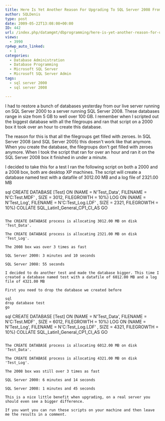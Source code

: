 ```yaml
---
title: Here Is Yet Another Reason For Upgrading To SQL Server 2008 From SQL Server 2000
author: SQLDenis
type: post
date: 2009-05-22T13:08:08+00:00
ID: 442
url: /index.php/datamgmt/dbprogramming/here-is-yet-another-reason-for-upgrading-2000/
views:
  - 3990
rp4wp_auto_linked:
  - 1
categories:
  - Database Administration
  - Database Programming
  - Microsoft SQL Server
  - Microsoft SQL Server Admin
tags:
  - sql server 2000
  - sql server 2008

---
```

I had to restore a bunch of databases yesterday from our live server running on SQL Server 2000 to a server running SQL Server 2008. These databases range in size from 5 GB to well over 100 GB. I remember when I scripted out the biggest database with all the filegroups and ran that script on a 2000 box it took over an hour to create this database. 

The reason for this is that all the filegroups get filled with zeroes. In SQL Server 2008 (and SQL Server 2005) this doesn't work like that anymore. When you create the database, the filegroups don't get filled with zeroes anymore. When I took the script that ran for over an hour and ran it on the SQL Server 2008 box it finished in under a minute.

I decided to take this for a test I ran the following script on both a 2000 and a 2008 box, both are desktop XP machines. The script will create a database named test with a datafile of 3012.00 MB and a log file of 2321.00 MB

sql
CREATE DATABASE [Test]  ON (NAME = N'Test_Data', 
FILENAME = N'C:Test.MDF' , SIZE = 3012, FILEGROWTH = 10%) 
LOG ON (NAME = N'Test_Log', FILENAME = N'C:Test_Log.LDF' , SIZE = 2321, FILEGROWTH = 10%)
 COLLATE SQL_Latin1_General_CP1_CI_AS
GO
```

The CREATE DATABASE process is allocating 3012.00 MB on disk 'Test_Data'.
  
The CREATE DATABASE process is allocating 2321.00 MB on disk 'Test_Log'.

The 2008 box was over 3 times as fast

SQL Server 2000: 3 minutes and 10 seconds
  
SQL Server 2008: 55 seconds

I decided to do another test and made the database bigger. This time I created a database named test with a datafile of 6012.00 MB and a log file of 4321.00 MB

First you need to drop the database we created before

sql
drop database test
go
```

sql
CREATE DATABASE [Test]  ON (NAME = N'Test_Data', 
FILENAME = N'C:Test.MDF' , SIZE = 6012, FILEGROWTH = 10%) 
LOG ON (NAME = N'Test_Log', FILENAME = N'C:Test_Log.LDF' , SIZE = 4321, FILEGROWTH = 10%)
 COLLATE SQL_Latin1_General_CP1_CI_AS
GO
```

The CREATE DATABASE process is allocating 6012.00 MB on disk 'Test_Data'.
  
The CREATE DATABASE process is allocating 4321.00 MB on disk 'Test_Log'.

The 2008 box was still over 3 times as fast

SQL Server 2000: 6 minutes and 14 seconds
  
SQL Server 2008: 1 minutes and 45 seconds

This is a nice little benefit when upgrading, on a real server you should even see a bigger difference.

If you want you can run these scripts on your machine and then leave me the results in a comment.